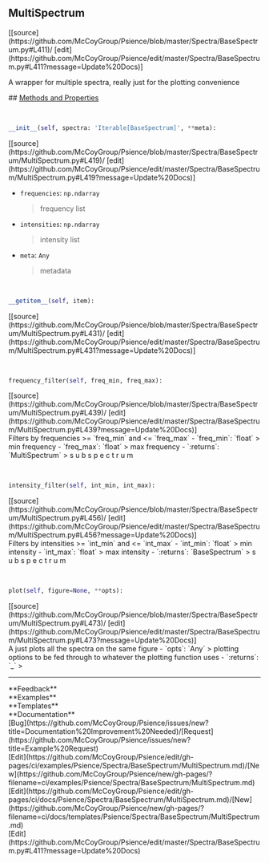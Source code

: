 ## <a id="Psience.Spectra.BaseSpectrum.MultiSpectrum">MultiSpectrum</a> 

<div class="docs-source-link" markdown="1">
[[source](https://github.com/McCoyGroup/Psience/blob/master/Spectra/BaseSpectrum.py#L411)/
[edit](https://github.com/McCoyGroup/Psience/edit/master/Spectra/BaseSpectrum.py#L411?message=Update%20Docs)]
</div>

A wrapper for multiple spectra, really just for the plotting convenience







<div class="collapsible-section">
 <div class="collapsible-section collapsible-section-header" markdown="1">
## <a class="collapse-link" data-toggle="collapse" href="#methods" markdown="1"> Methods and Properties</a> <a class="float-right" data-toggle="collapse" href="#methods"><i class="fa fa-chevron-down"></i></a>
 </div>
 <div class="collapsible-section collapsible-section-body collapse show" id="methods" markdown="1">
 
<a id="Psience.Spectra.BaseSpectrum.MultiSpectrum.__init__" class="docs-object-method">&nbsp;</a> 
```python
__init__(self, spectra: 'Iterable[BaseSpectrum]', **meta): 
```
<div class="docs-source-link" markdown="1">
[[source](https://github.com/McCoyGroup/Psience/blob/master/Spectra/BaseSpectrum/MultiSpectrum.py#L419)/
[edit](https://github.com/McCoyGroup/Psience/edit/master/Spectra/BaseSpectrum/MultiSpectrum.py#L419?message=Update%20Docs)]
</div>

  - `frequencies`: `np.ndarray`
    > frequency list
  - `intensities`: `np.ndarray`
    > intensity list
  - `meta`: `Any`
    > metadata


<a id="Psience.Spectra.BaseSpectrum.MultiSpectrum.__getitem__" class="docs-object-method">&nbsp;</a> 
```python
__getitem__(self, item): 
```
<div class="docs-source-link" markdown="1">
[[source](https://github.com/McCoyGroup/Psience/blob/master/Spectra/BaseSpectrum/MultiSpectrum.py#L431)/
[edit](https://github.com/McCoyGroup/Psience/edit/master/Spectra/BaseSpectrum/MultiSpectrum.py#L431?message=Update%20Docs)]
</div>


<a id="Psience.Spectra.BaseSpectrum.MultiSpectrum.frequency_filter" class="docs-object-method">&nbsp;</a> 
```python
frequency_filter(self, freq_min, freq_max): 
```
<div class="docs-source-link" markdown="1">
[[source](https://github.com/McCoyGroup/Psience/blob/master/Spectra/BaseSpectrum/MultiSpectrum.py#L439)/
[edit](https://github.com/McCoyGroup/Psience/edit/master/Spectra/BaseSpectrum/MultiSpectrum.py#L439?message=Update%20Docs)]
</div>
Filters by frequencies >= `freq_min` and <= `freq_max`
  - `freq_min`: `float`
    > min frequency
  - `freq_max`: `float`
    > max frequency
  - `:returns`: `MultiSpectrum`
    > s
u
b
s
p
e
c
t
r
u
m


<a id="Psience.Spectra.BaseSpectrum.MultiSpectrum.intensity_filter" class="docs-object-method">&nbsp;</a> 
```python
intensity_filter(self, int_min, int_max): 
```
<div class="docs-source-link" markdown="1">
[[source](https://github.com/McCoyGroup/Psience/blob/master/Spectra/BaseSpectrum/MultiSpectrum.py#L456)/
[edit](https://github.com/McCoyGroup/Psience/edit/master/Spectra/BaseSpectrum/MultiSpectrum.py#L456?message=Update%20Docs)]
</div>
Filters by intensities >= `int_min` and <= `int_max`
  - `int_min`: `float`
    > min intensity
  - `int_max`: `float`
    > max intensity
  - `:returns`: `BaseSpectrum`
    > s
u
b
s
p
e
c
t
r
u
m


<a id="Psience.Spectra.BaseSpectrum.MultiSpectrum.plot" class="docs-object-method">&nbsp;</a> 
```python
plot(self, figure=None, **opts): 
```
<div class="docs-source-link" markdown="1">
[[source](https://github.com/McCoyGroup/Psience/blob/master/Spectra/BaseSpectrum/MultiSpectrum.py#L473)/
[edit](https://github.com/McCoyGroup/Psience/edit/master/Spectra/BaseSpectrum/MultiSpectrum.py#L473?message=Update%20Docs)]
</div>
A just plots all the spectra on the same figure
  - `opts`: `Any`
    > plotting options to be fed through to whatever the plotting function uses
  - `:returns`: `_`
    >
 </div>
</div>












---


<div markdown="1" class="text-secondary">
<div class="container">
  <div class="row">
   <div class="col" markdown="1">
**Feedback**   
</div>
   <div class="col" markdown="1">
**Examples**   
</div>
   <div class="col" markdown="1">
**Templates**   
</div>
   <div class="col" markdown="1">
**Documentation**   
</div>
   <div class="col" markdown="1">
   
</div>
   <div class="col" markdown="1">
   
</div>
   <div class="col" markdown="1">
   
</div>
</div>
  <div class="row">
   <div class="col" markdown="1">
[Bug](https://github.com/McCoyGroup/Psience/issues/new?title=Documentation%20Improvement%20Needed)/[Request](https://github.com/McCoyGroup/Psience/issues/new?title=Example%20Request)   
</div>
   <div class="col" markdown="1">
[Edit](https://github.com/McCoyGroup/Psience/edit/gh-pages/ci/examples/Psience/Spectra/BaseSpectrum/MultiSpectrum.md)/[New](https://github.com/McCoyGroup/Psience/new/gh-pages/?filename=ci/examples/Psience/Spectra/BaseSpectrum/MultiSpectrum.md)   
</div>
   <div class="col" markdown="1">
[Edit](https://github.com/McCoyGroup/Psience/edit/gh-pages/ci/docs/Psience/Spectra/BaseSpectrum/MultiSpectrum.md)/[New](https://github.com/McCoyGroup/Psience/new/gh-pages/?filename=ci/docs/templates/Psience/Spectra/BaseSpectrum/MultiSpectrum.md)   
</div>
   <div class="col" markdown="1">
[Edit](https://github.com/McCoyGroup/Psience/edit/master/Spectra/BaseSpectrum.py#L411?message=Update%20Docs)   
</div>
   <div class="col" markdown="1">
   
</div>
   <div class="col" markdown="1">
   
</div>
   <div class="col" markdown="1">
   
</div>
</div>
</div>
</div>